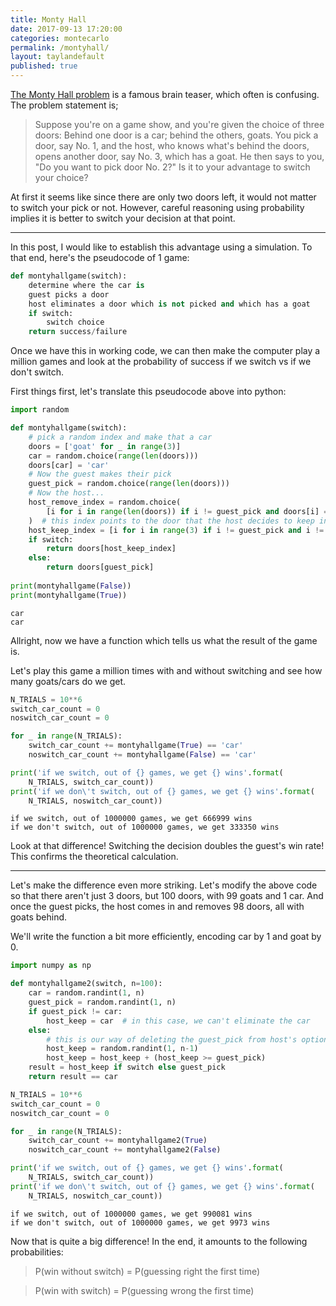 ```yaml
---
title: Monty Hall
date: 2017-09-13 17:20:00
categories: montecarlo
permalink: /montyhall/
layout: taylandefault
published: true
---
```


[The Monty Hall problem](https://en.wikipedia.org/wiki/Monty_Hall_problem) is a famous brain teaser, which often is confusing. The problem statement is;  


> Suppose you're on a game show, and you're given the choice of three doors: Behind one door is a car; behind the others, goats. You pick a door, say No. 1, and the host, who knows what's behind the doors, opens another door, say No. 3, which has a goat. He then says to you, "Do you want to pick door No. 2?" Is it to your advantage to switch your choice?	

At first it seems like since there are only two doors left, it would not matter to switch your pick or not. However, careful reasoning using probability implies it is better to switch your decision at that point.  

---

In this post, I would like to establish this advantage using a simulation. To that end, here's the pseudocode of 1 game:


```python
def montyhallgame(switch):
    determine where the car is
    guest picks a door
    host eliminates a door which is not picked and which has a goat
    if switch:
        switch choice
    return success/failure

```

Once we have this in working code, we can then make the computer play a million games and look at the probability of success if we switch vs if we don't switch.  

First things first, let's translate this pseudocode above into python:


```python
import random

def montyhallgame(switch):
    # pick a random index and make that a car
    doors = ['goat' for _ in range(3)]
    car = random.choice(range(len(doors)))  
    doors[car] = 'car'
    # Now the guest makes their pick
    guest_pick = random.choice(range(len(doors)))
    # Now the host...
    host_remove_index = random.choice(
        [i for i in range(len(doors)) if i != guest_pick and doors[i] == 'goat']
    )  # this index points to the door that the host decides to keep in
    host_keep_index = [i for i in range(3) if i != guest_pick and i != host_remove_index][0]
    if switch:
        return doors[host_keep_index]
    else:
        return doors[guest_pick]
    
print(montyhallgame(False))
print(montyhallgame(True))
```

    car
    car


Allright, now we have a function which tells us what the result of the game is.  

Let's play this game a million times with and without switching and see how many goats/cars do we get.


```python
N_TRIALS = 10**6
switch_car_count = 0
noswitch_car_count = 0

for _ in range(N_TRIALS):
    switch_car_count += montyhallgame(True) == 'car'
    noswitch_car_count += montyhallgame(False) == 'car'

print('if we switch, out of {} games, we get {} wins'.format(
    N_TRIALS, switch_car_count))
print('if we don\'t switch, out of {} games, we get {} wins'.format(
    N_TRIALS, noswitch_car_count))
```

    if we switch, out of 1000000 games, we get 666999 wins
    if we don't switch, out of 1000000 games, we get 333350 wins


Look at that difference! Switching the decision doubles the guest's win rate! This confirms the theoretical calculation.

---

Let's make the difference even more striking. Let's modify the above code so that there aren't just 3 doors, but 100 doors, with 99 goats and 1 car. And once the guest picks, the host comes in and removes 98 doors, all with goats behind.

We'll write the function a bit more efficiently, encoding car by 1 and goat by 0.


```python
import numpy as np

def montyhallgame2(switch, n=100):
    car = random.randint(1, n)
    guest_pick = random.randint(1, n)
    if guest_pick != car:
        host_keep = car  # in this case, we can't eliminate the car
    else:
        # this is our way of deleting the guest_pick from host's options to remove
        host_keep = random.randint(1, n-1) 
        host_keep = host_keep + (host_keep >= guest_pick)
    result = host_keep if switch else guest_pick
    return result == car
```


```python
N_TRIALS = 10**6
switch_car_count = 0
noswitch_car_count = 0

for _ in range(N_TRIALS):
    switch_car_count += montyhallgame2(True)
    noswitch_car_count += montyhallgame2(False)

print('if we switch, out of {} games, we get {} wins'.format(
    N_TRIALS, switch_car_count))
print('if we don\'t switch, out of {} games, we get {} wins'.format(
    N_TRIALS, noswitch_car_count))
```

    if we switch, out of 1000000 games, we get 990081 wins
    if we don't switch, out of 1000000 games, we get 9973 wins


Now that is quite a big difference! In the end, it amounts to the following probabilities:  

> P(win without switch) = P(guessing right the first time)  

> P(win with switch) = P(guessing wrong the first time)
